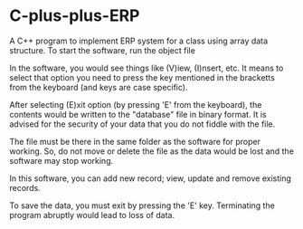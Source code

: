# C-plus-plus-ERP
A C++ program to implement ERP system for a class using array data structure.
To start the software, run the object file

In the software, you would see things like (V)iew, (I)nsert, etc. It means to select that option you need to press the key mentioned in the bracketts from the keyboard (and keys are case specific).

After selecting (E)xit option (by pressing 'E' from the keyboard), the contents would be written to the "database" file in binary format. It is advised for the security of your data that you do not fiddle with the file.

The file must be there in the same folder as the software for proper working. So, do not move or delete the file as the data would be lost and the software may stop working.

In this software, you can add new record; view, update and remove existing records.

To save the data, you must exit by pressing the 'E' key. Terminating the program abruptly would lead to loss of data.
